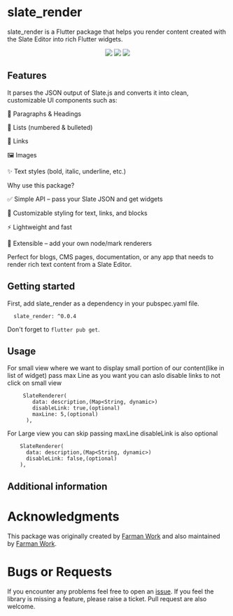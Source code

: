 # slate_render

slate_render is a Flutter package that helps you render content created with the Slate Editor into rich Flutter widgets.

<p align='center'>
    <img src="https://github.com/FarmanWork/slate_render/screenshot_home.png" />
    <img src="https://github.com/FarmanWork/slate_render/screenshot_view.png" />
    <img src="https://github.com/FarmanWork/slate_render/screenshot_image_view.png" />
</p>

## Features

It parses the JSON output of Slate.js
and converts it into clean, customizable UI components such as:

📄 Paragraphs & Headings

📝 Lists (numbered & bulleted)

🔗 Links

🖼️ Images

✨ Text styles (bold, italic, underline, etc.)

Why use this package?

✅ Simple API – pass your Slate JSON and get widgets

🎨 Customizable styling for text, links, and blocks

⚡ Lightweight and fast

🧩 Extensible – add your own node/mark renderers

Perfect for blogs, CMS pages, documentation, or any app that needs to render rich text content from a Slate Editor.

## Getting started

First, add slate_render as a dependency in your pubspec.yaml file.

```dependencies
  slate_render: ^0.0.4
```

Don't forget to `flutter pub get`.

## Usage

For small view where we want to display small portion of our content(like in list of widget) pass max Line as you want
you can aslo disable links to not click on small view

```
     SlateRenderer(
        data: description,(Map<String, dynamic>)
        disableLink: true,(optional)
        maxLine: 5,(optional)
      ),
```

For Large view you can skip passing maxLine
disableLink is also optional

```
    SlateRenderer(
      data: description,(Map<String, dynamic>)
      disableLink: false,(optional)
    ),
```

## Additional information

# Acknowledgments

This package was originally created by [Farman Work](https://github.com/FarmanWork) and also maintained by [Farman Work](https://github.com/FarmanWork).

# Bugs or Requests

If you encounter any problems feel free to open an [issue](https://github.com/FarmanWork/slate_render/issues). If you feel the library is missing a feature, please raise a ticket. Pull request are also welcome.
